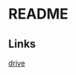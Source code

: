 
# README

## Links

[drive](https://drive.google.com/drive/folders/1EaNdhbWhvMzq_1hj-SwhNryWp-9N5PZe?usp=sharing)
